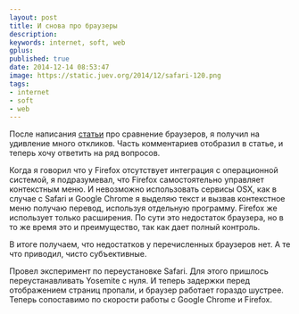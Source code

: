 ```yaml
---
layout: post
title: И снова про браузеры
description:
keywords: internet, soft, web
gplus:
published: true
date: 2014-12-14 08:53:47
image: https://static.juev.org/2014/12/safari-120.png
tags:
- internet
- soft
- web
---
```


После написания [статьи](/2014/12/07/browsers/) про сравнение браузеров, я получил на удивление много откликов. Часть комментариев отобразил в статье, и теперь хочу ответить на ряд вопросов.

Когда я говорил что у Firefox отсутствует интеграция с операционной системой, я подразумевал, что Firefox самостоятельно управляет контекстным меню. И невозможно использовать  сервисы OSX, как в случае с Safari и Google Chrome я  выделяю текст и вызвав контекстное меню получаю перевод, используя отдельную программу. Firefox же использует только расширения. По сути это недостаток браузера, но в то же время это и преимущество, так как дает полный контроль.

В итоге получаем, что недостатков у перечисленных браузеров нет. А те что приводил, чисто субъективные. 

Провел эксперимент по переустановке Safari. Для этого пришлось переустанавливать Yosemite с нуля. И теперь задержки перед отображением страниц пропали, и браузер работает гораздо шустрее. Теперь сопоставимо по скорости работы с Google Chrome и Firefox.
